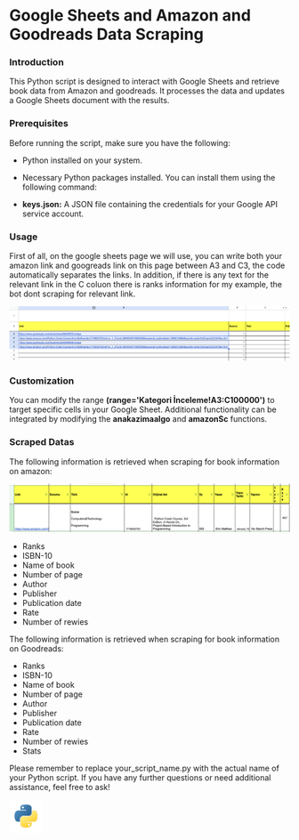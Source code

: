 # Google Sheets and Amazon and Goodreads Data Scraping

### Introduction

This Python script is designed to interact with Google Sheets and retrieve book data from Amazon and goodreads. It processes the data and updates a Google Sheets document with the results.  

### Prerequisites
Before running the script, make sure you have the following:

- Python installed on your system.

- Necessary Python packages installed. You can install them using the following command:

- **keys.json:** A JSON file containing the credentials for your Google API service account.

### Usage

First of all, on the google sheets page we will use, you can write both your amazon link and googreads link on this page between A3 and C3, the code automatically separates the links. In addition, if there is any text for the relevant link in the C coluon there is ranks information for my example, the bot dont scraping for  relevant link.


<img src="./img/two.png" width="600">

### Customization
You can modify the range **(range='Kategori İnceleme!A3:C100000')** to target specific cells in your Google Sheet.
Additional functionality can be integrated by modifying the **anakazimaalgo** and **amazonSc** functions.

### Scraped Datas

The following information is retrieved when scraping for book information on amazon:

<img src="./img/one.png" width="600">

- Ranks
- ISBN-10
- Name of book
- Number of page
- Author
- Publisher
- Publication date
- Rate
- Number of rewies


The following information is retrieved when scraping for book information on Goodreads:

- Ranks
- ISBN-10
- Name of book
- Number of page
- Author
- Publisher
- Publication date
- Rate
- Number of rewies
- Stats



Please remember to replace your_script_name.py with the actual name of your Python script. If you have any further questions or need additional assistance, feel free to ask!

<img src = "https://raw.githubusercontent.com/github/explore/80688e429a7d4ef2fca1e82350fe8e3517d3494d/topics/python/python.png " width = 60>